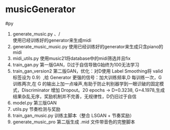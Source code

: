 # musicGenerator

#py
1. generate_music.py 、/<br>        使用已经训练好的generator来生成midi
2. generate_music_music.py  使用已经训练好的generator来生成只含piano的midi
3. midi_utils.py            使用music21将database中的midi筛选并且fix
4. train_gan.py             第一版GAN，D过于自信导致G始终为100无法学习
5. train_gan_version2       第二版GAN，优化：对D使用 Label Smoothing将 valid 标签设为 0.9）,给 Generator 更强的信号：加大训练频率,D 每训练一次，G 训练两次,在 G 的输出上加一点噪声,有助于防止判别器学到一眼识破的固定模式，Discriminator 增加 Dropout。20 epochs -> D=0.3238, G=4.1978,生成结果杂乱无序，奖励机制并不完善，无规律性，D仍旧过于自信
6. model.py                  第三版GAN
7. utils.py                  节奏检测与奖励
8. train_gan_music.py        训练主脚本（整合 LSGAN + 节奏奖励）
9. generate_music_pro        第二版生成 .mid 文件带音色的完整脚本
